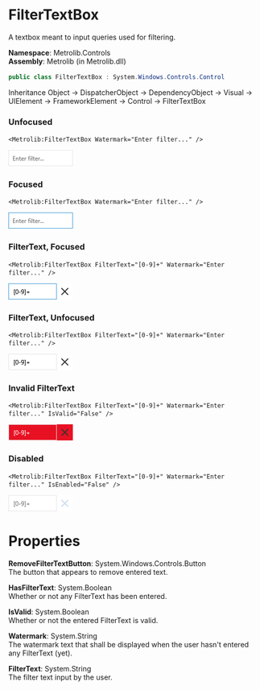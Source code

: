 # FilterTextBox  

A textbox meant to input queries used for filtering.

**Namespace**: Metrolib.Controls  
**Assembly**: Metrolib (in Metrolib.dll)  

```C#
public class FilterTextBox : System.Windows.Controls.Control
```

Inheritance Object -> DispatcherObject -> DependencyObject -> Visual -> UIElement -> FrameworkElement -> Control -> FilterTextBox
### Unfocused

```xaml
<Metrolib:FilterTextBox Watermark="Enter filter..." />

```
![Image of FilterTextBox, Unfocused](Unfocused.png)

### Focused

```xaml
<Metrolib:FilterTextBox Watermark="Enter filter..." />

```
![Image of FilterTextBox, Focused](Focused.png)

### FilterText, Focused

```xaml
<Metrolib:FilterTextBox FilterText="[0-9]+" Watermark="Enter filter..." />

```
![Image of FilterTextBox, FilterText, Focused](FilterText__Focused.png)

### FilterText, Unfocused

```xaml
<Metrolib:FilterTextBox FilterText="[0-9]+" Watermark="Enter filter..." />

```
![Image of FilterTextBox, FilterText, Unfocused](FilterText__Unfocused.png)

### Invalid FilterText

```xaml
<Metrolib:FilterTextBox FilterText="[0-9]+" Watermark="Enter filter..." IsValid="False" />

```
![Image of FilterTextBox, Invalid FilterText](Invalid_FilterText.png)

### Disabled

```xaml
<Metrolib:FilterTextBox FilterText="[0-9]+" Watermark="Enter filter..." IsEnabled="False" />

```
![Image of FilterTextBox, Disabled](Disabled.png)

# Properties  

**RemoveFilterTextButton**: System.Windows.Controls.Button  
The button that appears to remove entered text.

**HasFilterText**: System.Boolean  
Whether or not any FilterText has been entered.

**IsValid**: System.Boolean  
Whether or not the entered FilterText is valid.

**Watermark**: System.String  
The watermark text that shall be displayed when the user hasn't entered any FilterText (yet).

**FilterText**: System.String  
The filter text input by the user.

